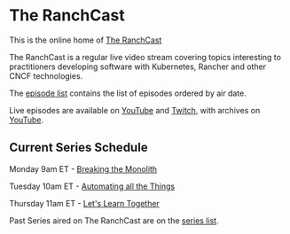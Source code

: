 # The RanchCast

This is the online home of [The RanchCast](https://twitch.tv/theranchcast)

The RanchCast is a regular live video stream covering topics interesting to practitioners developing software with Kubernetes, Rancher and other CNCF technologies.

The [episode list](episodes/README.md) contains the list of episodes ordered by air date.

Live episodes are available on [YouTube](youtube.com/c/theranchcast) and [Twitch](twitch.tv/theranchcast), with archives on [YouTube](youtube.com/c/theranchcast).

## Current Series Schedule

Monday 9am ET - [Breaking the Monolith](series/breaking-the-monolith/README.md)

Tuesday 10am ET - [Automating all the Things](series/automating-all-the-things/README.md)

Thursday 11am ET - [Let's Learn Together](series/lets-learn-together/README.md)

Past Series aired on The RanchCast are on the [series list](series/README.md).